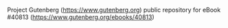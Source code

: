 Project Gutenberg (https://www.gutenberg.org) public repository for eBook #40813 (https://www.gutenberg.org/ebooks/40813)
